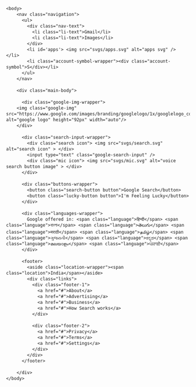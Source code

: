 <!doctype html>
<html>
	<head>
		<title>Google</title>
		<meta name="viewport" content="width=device-width, initial-scale=1.0">
		<meta http-equiv="content-type" content="text/html; charset=UTF-8">
		<link rel="icon" type="image/png" href="icon/favicon.ico">
		<link rel="stylesheet" href="css/google-clone.css">
	</head>
	
	<body>
		<nav class="navigation">
		  <ul>
			<div class="nav-text">
			  <li class="li-text">Gmail</li>
			  <li class="li-text">Images</li>
			</div>
			<li id='apps'> <img src="svgs/apps.svg" alt="apps svg" /> </li>
			<li class="account-symbol-wrapper"><div class="account-symbol">S</div></li>
		  </ul>
		</nav>

		<div class="main-body">

		  <div class="google-img-wrapper">
		<img class="google-img" src="https://www.google.com/images/branding/googlelogo/1x/googlelogo_color_272x92dp.png" alt="google logo" height="92px" width="auto"/>
		</div>
		  
		  <div class="search-input-wrapper">
			<div class="search icon"> <img src="svgs/search.svg" alt="search icon" > </div>
			<input type="text" class="google-search-input" />
			<div class="mic icon"> <img src="svgs/mic.svg" alt="voice search button image" > </div>
		  </div>

		  <div class="buttons-wrapper">
			<button class="search-button button">Google Search</button>
			<button class="lucky-button button">I'm Feeling Lucky</button>
		  </div>
		  
		  <div class="languages-wrapper">
			Google offered in: <span class="language">हिन्दी</span> <span class="language">বাংলা</span> <span class="language">తెలుగు</span> <span class="language">मराठी</span> <span class="language">தமிழ்</span> <span class="language">ગુજરાતી</span> <span class="language">ಕನ್ನಡ</span> <span class="language">മലയാളം</span> <span class="language">ਪੰਜਾਬੀ</span>
		  </div>
		  
		  <footer>
			<aside class="location-wrapper"><span class="location">India</span></aside>
			<div class="links">
			  <div class="footer-1">
				<a href="#">About</a>
				<a href="#">Advertising</a>
				<a href="#">Business</a>
				<a href="#">How Search works</a>
			  </div>
			  
			  <div class="footer-2">
				<a href="#">Privacy</a>
				<a href="#">Terms</a>
				<a href="#">Settings</a>
			  </div>
			</div>
		  </footer>
		  
		</div>
	</body>
</html>

